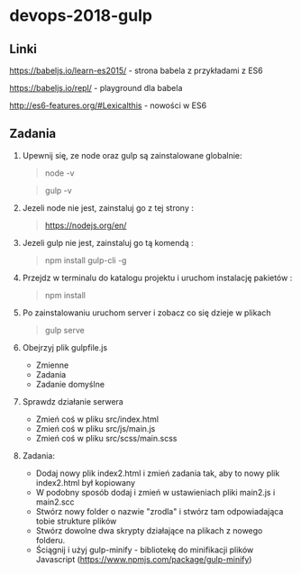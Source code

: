 # devops-2018-gulp

## Linki
https://babeljs.io/learn-es2015/ - strona babela z przykładami z ES6

https://babeljs.io/repl/ - playground dla babela

http://es6-features.org/#Lexicalthis - nowości w ES6

## Zadania

1. Upewnij się, ze node oraz gulp są zainstalowane globalnie:
    > node -v

    > gulp -v
2. Jezeli node nie jest, zainstaluj go z tej strony :
    > https://nodejs.org/en/
3. Jezeli gulp nie jest, zainstaluj go tą komendą :
    > npm install gulp-cli -g
4. Przejdz w terminalu do katalogu projektu i uruchom instalację pakietów :
    > npm install
5. Po zainstalowaniu uruchom server i zobacz co się dzieje w plikach
    > gulp serve
6. Obejrzyj plik gulpfile.js
    * Zmienne
    * Zadania
    * Zadanie domyślne
7. Sprawdz działanie serwera
    * Zmień coś w pliku src/index.html
    * Zmień coś w pliku src/js/main.js
    * Zmień coś w pliku src/scss/main.scss
8. Zadania:
    * Dodaj nowy plik index2.html i zmień zadania tak, aby to nowy plik index2.html był kopiowany
    * W podobny sposób dodaj i zmień w ustawieniach pliki main2.js i main2.scc
    * Stwórz nowy folder o nazwie "zrodla" i stwórz tam odpowiadająca tobie strukture plików
    * Stwórz dowolne dwa skrypty działające na plikach z nowego folderu.
    * Ściągnij i użyj gulp-minify - bibliotekę do minifikacji plików Javascript (https://www.npmjs.com/package/gulp-minify)
